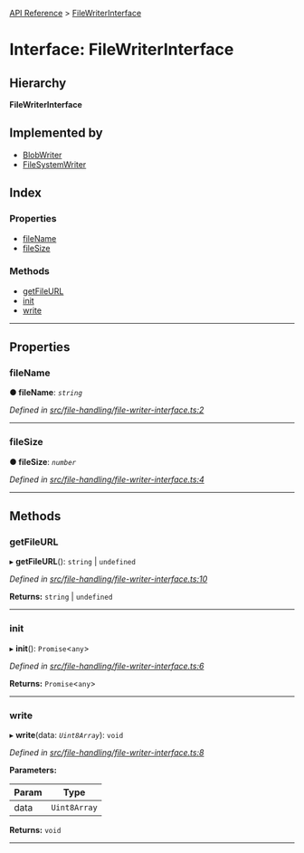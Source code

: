 [API Reference](../README.md) > [FileWriterInterface](../interfaces/filewriterinterface.md)

# Interface: FileWriterInterface

## Hierarchy

**FileWriterInterface**

## Implemented by

* [BlobWriter](../classes/blobwriter.md)
* [FileSystemWriter](../classes/filesystemwriter.md)

## Index

### Properties

* [fileName](filewriterinterface.md#filename)
* [fileSize](filewriterinterface.md#filesize)

### Methods

* [getFileURL](filewriterinterface.md#getfileurl)
* [init](filewriterinterface.md#init)
* [write](filewriterinterface.md#write)

---

## Properties

<a id="filename"></a>

###  fileName

**● fileName**: *`string`*

*Defined in [src/file-handling/file-writer-interface.ts:2](https://github.com/repux/repux-lib/blob/09025a1/src/file-handling/file-writer-interface.ts#L2)*

___
<a id="filesize"></a>

###  fileSize

**● fileSize**: *`number`*

*Defined in [src/file-handling/file-writer-interface.ts:4](https://github.com/repux/repux-lib/blob/09025a1/src/file-handling/file-writer-interface.ts#L4)*

___

## Methods

<a id="getfileurl"></a>

###  getFileURL

▸ **getFileURL**():  `string` &#124; `undefined`

*Defined in [src/file-handling/file-writer-interface.ts:10](https://github.com/repux/repux-lib/blob/09025a1/src/file-handling/file-writer-interface.ts#L10)*

**Returns:**  `string` &#124; `undefined`

___
<a id="init"></a>

###  init

▸ **init**(): `Promise`<`any`>

*Defined in [src/file-handling/file-writer-interface.ts:6](https://github.com/repux/repux-lib/blob/09025a1/src/file-handling/file-writer-interface.ts#L6)*

**Returns:** `Promise`<`any`>

___
<a id="write"></a>

###  write

▸ **write**(data: *`Uint8Array`*): `void`

*Defined in [src/file-handling/file-writer-interface.ts:8](https://github.com/repux/repux-lib/blob/09025a1/src/file-handling/file-writer-interface.ts#L8)*

**Parameters:**

| Param | Type |
| ------ | ------ |
| data | `Uint8Array` |

**Returns:** `void`

___

